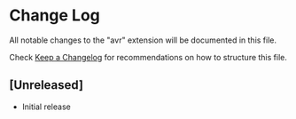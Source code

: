 # Change Log

All notable changes to the "avr" extension will be documented in this file.

Check [Keep a Changelog](http://keepachangelog.com/) for recommendations on how to structure this file.

## [Unreleased]

- Initial release